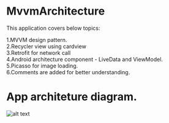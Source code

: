 # MvvmArchitecture

 
This application covers below topics:

 1.MVVM design pattern.  
 2.Recycler view using cardview  
 3.Retrofit for network call  
 4.Android architecture component - LiveData and ViewModel.  
 5.Picasso for image loading.    
 6.Comments are added for better understanding.


   

# App architeture diagram.
![alt text](https://developer.android.com/topic/libraries/architecture/images/final-architecture.png)
